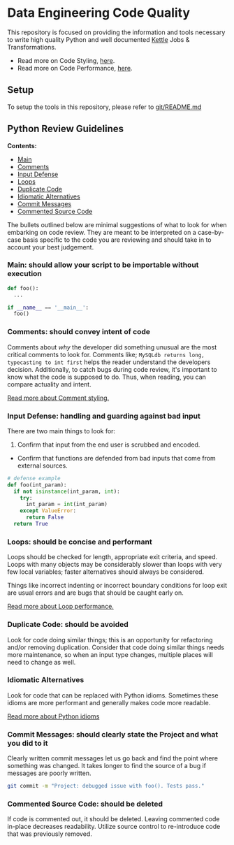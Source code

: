 # Data Engineering Code Quality

This repository is focused on providing the information and tools necessary to write high quality Python and well documented [Kettle](http://community.pentaho.com/projects/data-integration/) Jobs & Transformations.

* Read more on Code Styling, [here](CodeStyling.md).
* Read more on Code Performance, [here](Performance.md).

## Setup

To setup the tools in this repository, please refer to [git/README.md](git/README.md)


## Python Review Guidelines

__Contents:__

* [Main](#main)
* [Comments](#comments)
* [Input Defense](#input_defense)
* [Loops](#loops)
* [Duplicate Code](#dupe_code)
* [Idiomatic Alternatives](#idioms)
* [Commit Messages](#commit_messages)
* [Commented Source Code](#commented)

The bullets outlined below are minimal suggestions of what to look for when embarking on code review. They are meant to be interpreted on a case-by-case basis specific to the code you are reviewing and should take in to account your best judgement.

### Main: should allow your script to be importable without execution<a name="main"></a>

```python
def foo():
  ...

if __name__ == '__main__':
  foo()
```


### Comments: should convey intent of code<a name="comments"></a>

Comments about _why_ the developer did something unusual are the most critical comments to look for. Comments like; `MySQLdb returns long, typecasting to int first` helps the reader understand the developers decision. Additionally, to catch bugs during code review, it's important to know what the code is supposed to do. Thus, when reading, you can compare actuality and intent.

[Read more about Comment styling.](CodeStyling.md/#)


### Input Defense: handling and guarding against bad input<a name="input_defense"></a>

There are two main things to look for:

1. Confirm that input from the end user is scrubbed and encoded.
* Confirm that functions are defended from bad inputs that come from external sources.

```python
# defense example
def foo(int_param):
  if not isinstance(int_param, int):
    try:
      int_param = int(int_param)
    except ValueError:
      return False
  return True
```

### Loops: should be concise and performant<a name="loops"></a>

Loops should be checked for length, appropriate exit criteria, and speed. Loops with many objects may be considerably slower than loops with very few local variables; faster alternatives should always be considered.

Things like incorrect indenting or incorrect boundary conditions for loop exit are usual errors and are bugs that should be caught early on.

[Read more about Loop performance.](Performance.md/#loops)

### Duplicate Code: should be avoided<a name="dupe_code"></a>

Look for code doing similar things; this is an opportunity for refactoring and/or removing duplication. Consider that code doing similar things needs more maintenance, so when an input type changes, multiple places will need to change as well.

### Idiomatic Alternatives<a name="idioms"></a>

Look for code that can be replaced with Python idioms. Sometimes these idioms are more performant and generally makes code more readable.

[Read more about Python idioms](Performance.md/#idioms)

### Commit Messages: should clearly state the Project and what you did to it<a name="commit_messages"></a>

Clearly written commit messages let us go back and find the point where something was changed. It takes longer to find the source of a bug if messages are poorly written.

```sh
git commit -m "Project: debugged issue with foo(). Tests pass."
```

### Commented Source Code: should be deleted<a name="commented"></a>

If code is commented out, it should be deleted. Leaving commented code in-place decreases readability. Utilize source control to re-introduce code that was previously removed.
